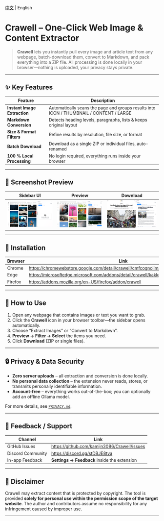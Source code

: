 [中文](README_ZH.md) | English

# Crawell – One-Click Web Image & Content Extractor

> **Crawell** lets you instantly pull every image and article text from any webpage, batch-download them, convert to Markdown, and pack everything into a ZIP file. All processing is done locally in your browser—nothing is uploaded, your privacy stays private.

---

## ✨ Key Features
| Feature | Description |
| --- | --- |
| **Instant Image Extraction** | Automatically scans the page and groups results into ICON / THUMBNAIL / CONTENT / LARGE |
| **Markdown Conversion** | Detects heading levels, paragraphs, lists & keeps original layout |
| **Size & Format Filters** | Refine results by resolution, file size, or format |
| **Batch Download** | Download as a single ZIP or individual files, auto-renamed |
| **100 % Local Processing** | No login required, everything runs inside your browser |

---

## 📸 Screenshot Preview  

| Sidebar UI | Preview | Download |
| :--: | :--: | :--: |
| ![sidebar](docs/assets/s1_en_main.png) | ![preview](docs/assets/s2_en_image.png) | ![download](docs/assets/s3_en_markdown.png) |

---

## 🚀 Installation  

| Browser | Link |
| --- | --- |
| Chrome | <https://chromewebstore.google.com/detail/crawell/cmfcognoilmabnclomeehljmknallaaa> |
| Edge | <https://microsoftedge.microsoft.com/addons/detail/crawell/kakkpcohjjhikaedlghnnfinhpgkiihh> |
| Firefox | <https://addons.mozilla.org/en-US/firefox/addon/crawell> |

---

## 📝 How to Use
1. Open any webpage that contains images or text you want to grab.  
2. Click the **Crawell** icon in your browser toolbar—the sidebar opens automatically.  
3. Choose “Extract Images” or “Convert to Markdown”.  
4. **Preview → Filter → Select** the items you need.  
5. Click **Download** (ZIP or single files).

---

## 🔒 Privacy & Data Security
* **Zero server uploads** – all extraction and conversion is done locally.  
* **No personal data collection** – the extension never reads, stores, or transmits personally identifiable information.  
* **Account-free** – everything works out-of-the-box; you can optionally add an offline Ollama model.  

For more details, see [`PRIVACY.md`](PRIVACY.md).

---

## 💬 Feedback / Support
| Channel | Link |
| --- | --- |
| GitHub Issues | <https://github.com/kamjin3086/Crawell/issues> |
| Discord Community | <https://discord.gg/stDBJE8tva> |
| In-app Feedback | **Settings → Feedback** inside the extension |

---

## 📜 Disclaimer

Crawell may extract content that is protected by copyright. The tool is provided **solely for personal use within the permission scope of the target website**. The author and contributors assume no responsibility for any infringement caused by improper use.

---

